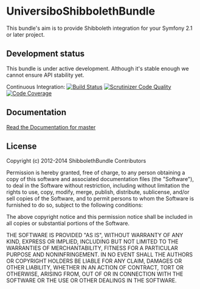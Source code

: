 UniversiboShibbolethBundle
==========================
This bundle's aim is to provide Shibboleth integration for your Symfony 2.1 or later project.

Development status
------------------
This bundle is under active development. Although it's stable enough we cannot ensure API stability yet.

Continuous Integration: [![Build Status](https://secure.travis-ci.org/dbellettini/UniversiboShibbolethBundle.png)](http://travis-ci.org/dbellettini/UniversiboShibbolethBundle)
[![Scrutinizer Code Quality](https://scrutinizer-ci.com/g/dbellettini/UniversiboShibbolethBundle/badges/quality-score.png?s=1a873e9a7d8680942280a5127cc99b58d0a36900)](https://scrutinizer-ci.com/g/dbellettini/UniversiboShibbolethBundle/)
[![Code Coverage](https://scrutinizer-ci.com/g/dbellettini/UniversiboShibbolethBundle/badges/coverage.png?s=1bfeba8e07d816696104b8bfd0a29232d98a329f)](https://scrutinizer-ci.com/g/dbellettini/UniversiboShibbolethBundle/)

Documentation
-------------
[Read the Documentation for master](https://github.com/dbellettini/UniversiboShibbolethBundle/blob/master/Resources/doc/index.md)

License
-------
Copyright (c) 2012-2014 ShibbolethBundle Contributors

Permission is hereby granted, free of charge, to any person obtaining a copy of this software and associated documentation files (the "Software"), to deal in the Software without restriction, including without limitation the rights to use, copy, modify, merge, publish, distribute, sublicense, and/or sell copies of the Software, and to permit persons to whom the Software is furnished to do so, subject to the following conditions:

The above copyright notice and this permission notice shall be included in all copies or substantial portions of the Software.

THE SOFTWARE IS PROVIDED "AS IS", WITHOUT WARRANTY OF ANY KIND, EXPRESS OR IMPLIED, INCLUDING BUT NOT LIMITED TO THE WARRANTIES OF MERCHANTABILITY, FITNESS FOR A PARTICULAR PURPOSE AND NONINFRINGEMENT. IN NO EVENT SHALL THE AUTHORS OR COPYRIGHT HOLDERS BE LIABLE FOR ANY CLAIM, DAMAGES OR OTHER LIABILITY, WHETHER IN AN ACTION OF CONTRACT, TORT OR OTHERWISE, ARISING FROM, OUT OF OR IN CONNECTION WITH THE SOFTWARE OR THE USE OR OTHER DEALINGS IN THE SOFTWARE.

